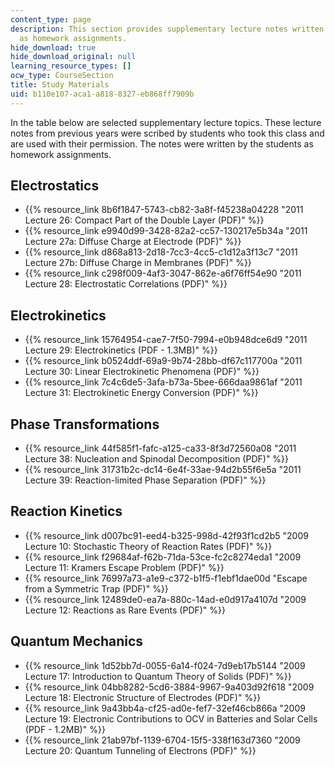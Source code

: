```yaml
---
content_type: page
description: This section provides supplementary lecture notes written by students
  as homework assignments.
hide_download: true
hide_download_original: null
learning_resource_types: []
ocw_type: CourseSection
title: Study Materials
uid: b110e107-aca1-a818-8327-eb868ff7909b
---
```


In the table below are selected supplementary lecture topics. These lecture notes from previous years were scribed by students who took this class and are used with their permission. The notes were written by the students as homework assignments.

Electrostatics
--------------

*   {{% resource_link 8b6f1847-5743-cb82-3a8f-f45238a04228 "2011 Lecture 26: Compact Part of the Double Layer (PDF)" %}}
*   {{% resource_link e9940d99-3428-82a2-cc57-130217e5b34a "2011 Lecture 27a: Diffuse Charge at Electrode (PDF)" %}}
*   {{% resource_link d868a813-2d18-7cc3-4cc5-c1d12a3f13c7 "2011 Lecture 27b: Diffuse Charge in Membranes (PDF)" %}}
*   {{% resource_link c298f009-4af3-3047-862e-a6f76ff54e90 "2011 Lecture 28: Electrostatic Correlations (PDF)" %}}

Electrokinetics
---------------

*   {{% resource_link 15764954-cae7-7f50-7994-e0b948dce6d9 "2011 Lecture 29: Electrokinetics (PDF - 1.3MB)" %}}
*   {{% resource_link b0524ddf-69a9-9b74-28bb-df67c117700a "2011 Lecture 30: Linear Electrokinetic Phenomena (PDF)" %}}
*   {{% resource_link 7c4c6de5-3afa-b73a-5bee-666daa9861af "2011 Lecture 31: Electrokinetic Energy Conversion (PDF)" %}}

Phase Transformations
---------------------

*   {{% resource_link 44f585f1-fafc-a125-ca33-8f3d72560a08 "2011 Lecture 38: Nucleation and Spinodal Decomposition (PDF)" %}}
*   {{% resource_link 31731b2c-dc14-6e4f-33ae-94d2b55f6e5a "2011 Lecture 39: Reaction-limited Phase Separation (PDF)" %}}

Reaction Kinetics
-----------------

*   {{% resource_link d007bc91-eed4-b325-998d-42f93f1cd2b5 "2009 Lecture 10: Stochastic Theory of Reaction Rates (PDF)" %}}
*   {{% resource_link f29684af-f62b-71da-53ce-fc2c8274eda1 "2009 Lecture 11: Kramers Escape Problem (PDF)" %}}
*   {{% resource_link 76997a73-a1e9-c372-b1f5-f1ebf1dae00d "Escape from a Symmetric Trap (PDF)" %}}
*   {{% resource_link 12489de0-ea7a-880c-14ad-e0d917a4107d "2009 Lecture 12: Reactions as Rare Events (PDF)" %}}

Quantum Mechanics
-----------------

*   {{% resource_link 1d52bb7d-0055-6a14-f024-7d9eb17b5144 "2009 Lecture 17: Introduction to Quantum Theory of Solids (PDF)" %}}
*   {{% resource_link 04bb8282-5cd6-3884-9967-9a403d92f618 "2009 Lecture 18: Electronic Structure of Electrodes (PDF)" %}}
*   {{% resource_link 9a43bb4a-cf25-ad0e-fef7-32ef46cb866a "2009 Lecture 19: Electronic Contributions to OCV in Batteries and Solar Cells (PDF - 1.2MB)" %}}
*   {{% resource_link 21ab97bf-1139-6704-15f5-338f163d7360 "2009 Lecture 20: Quantum Tunneling of Electrons (PDF)" %}}